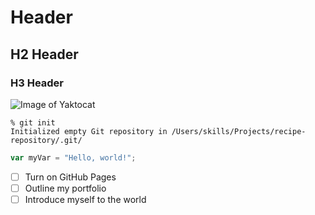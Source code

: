 # Header
## H2 Header
### H3 Header
![Image of Yaktocat](https://octodex.github.com/images/yaktocat.png)

```
% git init
Initialized empty Git repository in /Users/skills/Projects/recipe-repository/.git/
```

``` javascript
var myVar = "Hello, world!";
```
- [ ] Turn on GitHub Pages
- [ ] Outline my portfolio
- [ ] Introduce myself to the world
